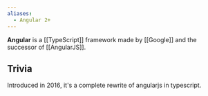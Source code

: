 ```yaml
---
aliases:
  - Angular 2+
---
```

**Angular** is a [[TypeScript]] framework made by [[Google]] and the successor of [[AngularJS]].

## Trivia

Introduced in 2016, it's a complete rewrite of angularjs in typescript.